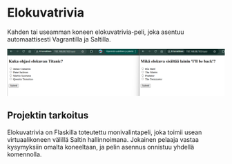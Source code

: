 # Elokuvatrivia

Kahden tai useamman koneen elokuvatrivia-peli, joka asentuu automaattisesti Vagrantilla ja Saltilla.

![peliruutu](Kuvat/elokuvatrivia.png)

## Projektin tarkoitus

Elokuvatrivia on Flaskilla toteutettu monivalintapeli, joka toimii usean virtuaalikoneen välillä Saltin hallinnoimana. Jokainen pelaaja vastaa kysymyksiin omalta koneeltaan, ja pelin asennus onnistuu yhdellä komennolla.
